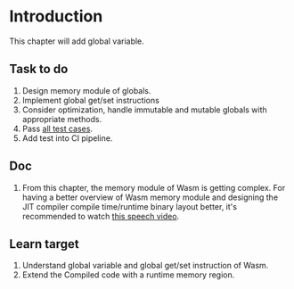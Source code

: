 # Introduction

This chapter will add global variable.

## Task to do

1. Design memory module of globals.
2. Implement global get/set instructions
3. Consider optimization, handle immutable and mutable globals with appropriate methods.
4. Pass [all test cases](./test).
5. Add test into CI pipeline.

## Doc

1. From this chapter, the memory module of Wasm is getting complex. For having a better overview of Wasm memory module and designing the JIT compiler compile time/runtime binary layout better, it's recommended to watch [this speech video](https://www.youtube.com/watch?v=CHj0AoUN82k).

## Learn target

1. Understand global variable and global get/set instruction of Wasm.
2. Extend the Compiled code with a runtime memory region.
